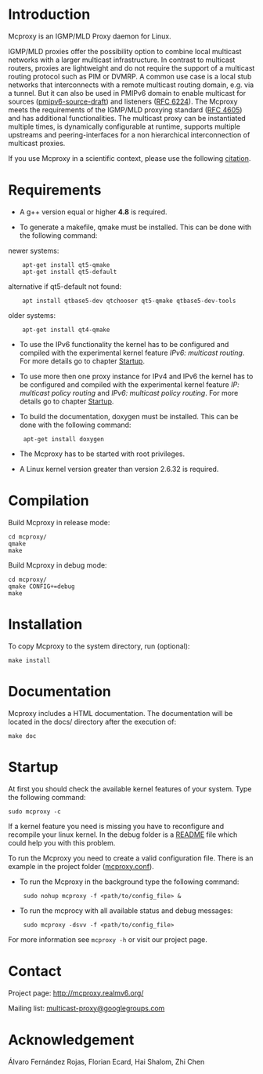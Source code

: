 <!--vim: set textwidth=80 formatoptions+=t wrapmargin=5 -->

Introduction
============
Mcproxy is an IGMP/MLD Proxy daemon for Linux.

IGMP/MLD proxies offer the possibility option to combine local multicast
networks with a larger multicast infrastructure. In contrast to multicast
routers, proxies are lightweight and do not require the support of a multicast
routing protocol such as PIM or DVMRP. A common use case is a local stub
networks that interconnects with a remote multicast routing domain, e.g. via a
tunnel. But it can also be used in PMIPv6 domain to enable multicast for
sources
([pmipv6-source-draft](http://tools.ietf.org/html/draft-ietf-multimob-pmipv6-source))
and listeners ([RFC 6224](http://tools.ietf.org/html/rfc6224)). The Mcproxy
meets the requirements of the IGMP/MLD proxying standard ([RFC
        4605](http://tools.ietf.org/html/rfc4605)) and has additional
functionalities.  The multicast proxy can be instantiated multiple times, is
dynamically configurable at runtime, supports multiple upstreams and
peering-interfaces for a non hierarchical interconnection of multicast proxies.

If you use Mcproxy in a scientific context, please use the following [citation](http://inet.cpt.haw-hamburg.de/publications/sww-pmpps-14.html).

Requirements
============
*  A g++ version equal or higher **4.8** is required.

*  To generate a makefile, qmake must be installed. This can be done with the
following command:
  
  newer systems: 

        apt-get install qt5-qmake
        apt-get install qt5-default

  alternative if qt5-default not found: 

        apt install qtbase5-dev qtchooser qt5-qmake qtbase5-dev-tools

  older systems: 

        apt-get install qt4-qmake

*  To use the IPv6 functionality the kernel has to be configured and compiled
with the experimental kernel feature _IPv6: multicast routing_.  For more
details go to chapter [Startup](#startup).

*  To use more then one proxy instance for IPv4 and IPv6 the kernel has to  be
configured and compiled with the experimental kernel feature _IP: multicast
policy routing_ and _IPv6: multicast policy routing_.  For more details go to
chapter [Startup](#startup).

*  To build the documentation, doxygen must be installed. This can be done with
the following command:

        apt-get install doxygen

*  The Mcproxy has to be started with root privileges.

*  A Linux kernel version greater than version 2.6.32 is required.


Compilation
===========
Build Mcproxy in release mode:

    cd mcproxy/
    qmake 
    make

Build Mcproxy in debug mode:

    cd mcproxy/
    qmake CONFIG+=debug
    make


Installation
============
To copy Mcproxy to the system directory, run (optional):

    make install


Documentation
=============
Mcproxy includes a HTML documentation. The documentation will be located in the
docs/ directory after the execution of:

    make doc


Startup
=======
At first you should check the available kernel features of your system. Type
the following command:

    sudo mcproxy -c
   
If a kernel feature you need is missing you have to reconfigure and recompile
your linux kernel. In the debug folder is a [README](debug/README.md#kernel) file
which could help you with this problem.

To run the Mcproxy you need to create a valid configuration file.  There is an
example in the project folder ([mcproxy.conf](mcproxy/mcproxy.conf)).

*  To run the Mcproxy in the background type the following command:

        sudo nohup mcproxy -f <path/to/config_file> &

*  To run the mcprocy with all available status and debug messages:

        sudo mcproxy -dsvv -f <path/to/config_file>

For more information see `mcproxy -h` or visit our project page.


Contact
=======
Project page: http://mcproxy.realmv6.org/

Mailing list: multicast-proxy@googlegroups.com


Acknowledgement
===============
Álvaro Fernández Rojas, 
Florian Ecard,
Hai Shalom,
Zhi Chen

